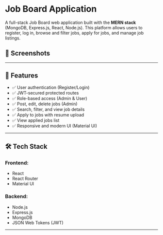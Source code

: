 # Job Board Application

A full-stack Job Board web application built with the **MERN stack** (MongoDB, Express.js, React, Node.js). This platform allows users to register, log in, browse and filter jobs, apply for jobs, and manage job listings.

## 📸 Screenshots


---

## 🚀 Features

- ✅ User authentication (Register/Login)
- ✅ JWT-secured protected routes
- ✅ Role-based access (Admin & User)
- ✅ Post, edit, delete jobs (Admin)
- ✅ Search, filter, and view job details
- ✅ Apply to jobs with resume upload
- ✅ View applied jobs list
- ✅ Responsive and modern UI (Material UI)

---

## 🛠️ Tech Stack

### Frontend:
- React
- React Router
- Material UI

### Backend:
- Node.js
- Express.js
- MongoDB
- JSON Web Tokens (JWT)

---
